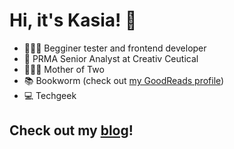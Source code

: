 # Hi, it's Kasia! 👋

- 👩🏻‍💻 Begginer tester and frontend developer
- 💊 PRMA Senior Analyst at Creativ Ceutical 
- 👩‍👧‍👧 Mother of Two 
- 📚 Bookworm (check out [my GoodReads profile](https://www.goodreads.com/user/show/128795104-katarzyna-maciejewska))
- 💻 Techgeek 

## Check out my [blog](https://kasiamaciejewska.pl/)!
